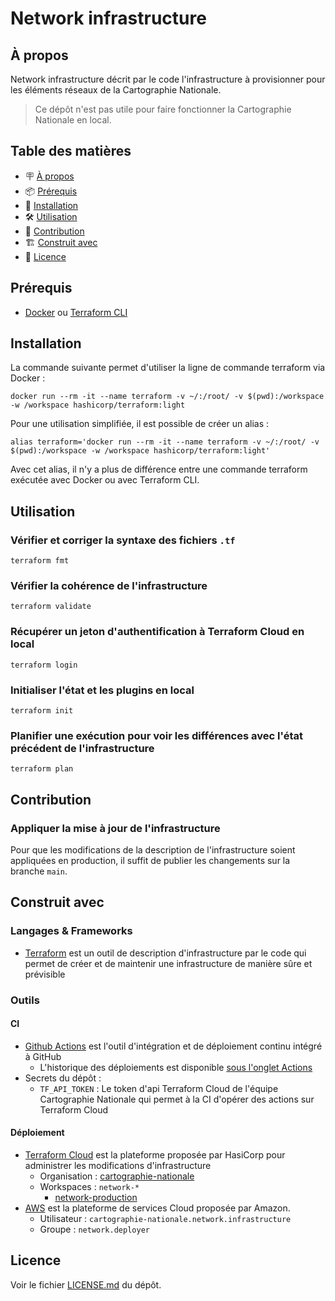# Network infrastructure

## À propos

Network infrastructure décrit par le code l'infrastructure à provisionner pour les éléments réseaux de la Cartographie Nationale.

> Ce dépôt n'est pas utile pour faire fonctionner la Cartographie Nationale en local.

## Table des matières

- 🪧 [À propos](#à-propos)
- 📦 [Prérequis](#prérequis)
- 🚀 [Installation](#installation)
- 🛠️ [Utilisation](#utilisation)
- 🤝 [Contribution](#contribution)
- 🏗️ [Construit avec](#construit-avec)
- 📝 [Licence](#licence)

## Prérequis

- [Docker](https://www.docker.com/) ou [Terraform CLI](https://www.terraform.io/cli)

## Installation

La commande suivante permet d'utiliser la ligne de commande terraform via Docker :
```shell
docker run --rm -it --name terraform -v ~/:/root/ -v $(pwd):/workspace -w /workspace hashicorp/terraform:light
```

Pour une utilisation simplifiée, il est possible de créer un alias :
```shell
alias terraform='docker run --rm -it --name terraform -v ~/:/root/ -v $(pwd):/workspace -w /workspace hashicorp/terraform:light'
```

Avec cet alias, il n'y a plus de différence entre une commande terraform exécutée avec Docker ou avec Terraform CLI.

## Utilisation

### Vérifier et corriger la syntaxe des fichiers `.tf`

```shell
terraform fmt
```

### Vérifier la cohérence de l'infrastructure

```shell
terraform validate
```

### Récupérer un jeton d'authentification à Terraform Cloud en local

```shell
terraform login
```

### Initialiser l'état et les plugins en local

```shell
terraform init
```

### Planifier une exécution pour voir les différences avec l'état précédent de l'infrastructure

```shell
terraform plan
```

## Contribution

### Appliquer la mise à jour de l'infrastructure

Pour que les modifications de la description de l'infrastructure soient appliquées en production, il suffit de publier les changements sur la branche `main`.

## Construit avec

### Langages & Frameworks

- [Terraform](https://www.terraform.io/) est un outil de description d'infrastructure par le code qui permet de créer et de maintenir une infrastructure de manière sûre et prévisible

### Outils

#### CI

- [Github Actions](https://docs.github.com/en/actions) est l'outil d'intégration et de déploiement continu intégré à GitHub
  - L'historique des déploiements est disponible [sous l'onglet Actions](https://github.com/anct-cartographie-nationale/network-infrastructure/actions/)
- Secrets du dépôt :
  - `TF_API_TOKEN` : Le token d'api Terraform Cloud de l'équipe Cartographie Nationale qui permet à la CI d'opérer des actions sur Terraform Cloud

#### Déploiement

- [Terraform Cloud](https://www.clever-cloud.com/) est la plateforme proposée par HasiCorp pour administrer les modifications d'infrastructure
  - Organisation : [cartographie-nationale](https://app.terraform.io/app/cartographie-nationale/workspaces)
  - Workspaces : `network-*`
    - [network-production](https://app.terraform.io/app/cartographie-nationale/workspaces/network-production)
- [AWS](https://aws.amazon.com/) est la plateforme de services Cloud proposée par Amazon.
  - Utilisateur : `cartographie-nationale.network.infrastructure`
  - Groupe : `network.deployer`

## Licence

Voir le fichier [LICENSE.md](./LICENSE.md) du dépôt.
